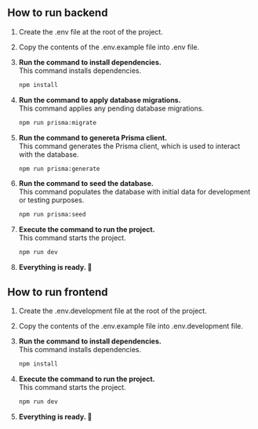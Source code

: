 ## How to run backend

1.  Create the .env file at the root of the project.

2.  Copy the contents of the .env.example file into .env file.

3.  **Run the command to install dependencies.**<br/>
    This command installs dependencies.

    ```bash
    npm install
    ```

4.  **Run the command to apply database migrations.**<br/>
    This command applies any pending database migrations.

    ```bash
    npm run prisma:migrate
    ```

5.  **Run the command to genereta Prisma client.**<br/>
    This command generates the Prisma client, which is used to interact with the database.

    ```bash
    npm run prisma:generate
    ```

6.  **Run the command to seed the database.**<br/>
    This command populates the database with initial data for development or testing purposes.

    ```bash
    npm run prisma:seed
    ```

7.  **Execute the command to run the project.**<br/>
    This command starts the project.

    ```bash
    npm run dev
    ```

8.  **Everything is ready. 🚀**

## How to run frontend

1.  Create the .env.development file at the root of the project.

2.  Copy the contents of the .env.example file into .env.development file.

3.  **Run the command to install dependencies.**<br/>
    This command installs dependencies.

    ```bash
    npm install
    ```

4.  **Execute the command to run the project.**<br/>
    This command starts the project.

    ```bash
    npm run dev
    ```

5.  **Everything is ready. 🚀**
